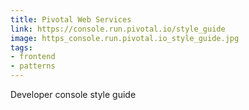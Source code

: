 ```yaml
---
title: Pivotal Web Services
link: https://console.run.pivotal.io/style_guide
image: https_console.run.pivotal.io_style_guide.jpg
tags:
- frontend
- patterns
---
```


Developer console style guide
